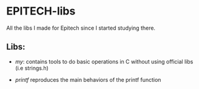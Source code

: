 # EPITECH-libs

All the libs I made for Epitech since I started studying there.

## Libs:

* *my*: contains tools to do basic operations in C without using official libs (i.e strings.h)

* *printf* reproduces the main behaviors of the printf function